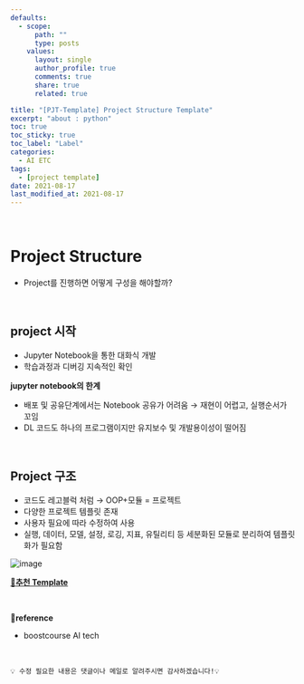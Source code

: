 ```yaml
---
defaults:
  - scope:
      path: ""
      type: posts
    values:
      layout: single
      author_profile: true
      comments: true
      share: true
      related: true

title: "[PJT-Template] Project Structure Template"
excerpt: "about : python"
toc: true
toc_sticky: true
toc_label: "Label"
categories:
  - AI ETC
tags:
  - [project template]
date: 2021-08-17
last_modified_at: 2021-08-17
---
```


<br>

# Project Structure

- Project를 진행하면 어떻게 구성을 해야할까?

<br>

## project 시작

- Jupyter Notebook을 통한 대화식 개발
- 학습과정과 디버깅 지속적인 확인

**jupyter notebook의 한계**
- 배포 및 공유단계에서는 Notebook 공유가 어려움 → 재현이 어렵고, 실행순서가 꼬임
- DL 코드도 하나의 프로그램이지만 유지보수 및 개발용이성이 떨어짐

<br>

## Project 구조

- 코드도 레고블럭 처럼 → OOP+모듈 = 프로젝트
- 다양한 프로젝트 템플릿 존재
- 사용자 필요에 따라 수정하여 사용
- 실행, 데이터, 모델, 설정, 로깅, 지표, 유틸리티 등 세분화된 모듈로 분리하여 템플릿화가 필요함

![image](https://user-images.githubusercontent.com/77658029/130300539-7309cd89-b0fd-4dc9-878a-f602f2d27dcc.png)

[**🎈추천 Template**](https://github.com/victoresque/pytorch-template)

<br>

**📌reference**
- boostcourse AI tech

<br>

```
💡 수정 필요한 내용은 댓글이나 메일로 알려주시면 감사하겠습니다!💡 
```
